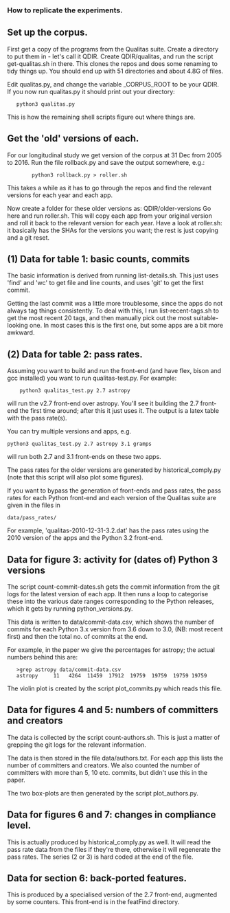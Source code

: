 ### How to replicate the experiments.

## Set up the corpus.

First get a copy of the programs from the Qualitas suite.
Create a directory to put them in - let's call it QDIR.
Create QDIR/qualitas, and run the script get-qualitas.sh in there.
This clones the repos and does some renaming to tidy things up.
You should end up with 51 directories and about 4.8G of files.

Edit qualitas.py, and change the variable _CORPUS_ROOT to be your
QDIR.  If you now run qualitas.py it should print out your directory:

       python3 qualitas.py

This is how the remaining shell scripts figure out where things are.

## Get the 'old' versions of each.

For our longitudinal study we get version of the corpus at 31 Dec from
2005 to 2016. Run the file rollback.py and save the output somewhere,
e.g.:

			python3 rollback.py > roller.sh
This takes a while as it has to go through the repos and find the
relevant versions for each year and each app.

Now create a folder for these older versions as: QDIR/older-versions
Go here and run roller.sh.  This will copy each app from your original
version and roll it back to the relevant version for each year.
Have a look at roller.sh: it basically has the SHAs for the versions
you want; the rest is just copying and a git reset.


## (1) Data for table 1: basic counts, commits

The basic information is derived from running list-details.sh.
This just uses 'find' and 'wc' to get file and line counts, and uses
'git' to get the first commit.

Getting the last commit was a little more troublesome, since the apps
do not always tag things consistently.  To deal with this, I run
list-recent-tags.sh to get the most recent 20 tags, and then manually
pick out the most suitable-looking one.  In most cases this is the
first one, but some apps are a bit more awkward.


## (2) Data for table 2: pass rates.

Assuming you want to build and run the front-end (and have flex, bison
and gcc installed) you want to run qualitas-test.py.  For example:

		python3 qualitas_test.py 2.7 astropy

will run the v2.7 front-end over astropy.  You'll see it building the
2.7 front-end the first time around;  after this it just uses it.
The output is a latex table with the pass rate(s).

You can try multiple versions and apps, e.g.

    python3 qualitas_test.py 2.7 astropy 3.1 gramps

will run both 2.7 and 3.1 front-ends on these two apps.

The pass rates for the older versions are generated by
historical_comply.py (note that this script will also plot some
figures).

If you want to bypass the generation of front-ends and pass rates, the
pass rates for each Python front-end and each version of the Qualitas
suite are given in the files in

    data/pass_rates/

For example, 'qualitas-2010-12-31-3.2.dat' has the pass rates using
the 2010 version of the apps and the Python 3.2 front-end.


## Data for figure 3: activity for (dates of) Python 3 versions

The script count-commit-dates.sh gets the commit information from the
git logs for the latest version of each app.  It then runs a loop to
categorise these into the various date ranges corresponding to the
Python releases, which it gets by running python_versions.py.

This data is written to data/commit-data.csv, which shows the
number of commits for each Python 3.x version from 3.6 down to 3.0,
(NB: most recent first)
and then the total no. of commits at the end.

For example, in the paper we give the percentages for astropy; the
actual numbers behind this are:

       >grep astropy data/commit-data.csv 
       astropy     11   4264  11459  17912  19759  19759  19759 19759

The violin plot is created by the script plot_commits.py which reads
this file.


## Data for figures 4 and 5: numbers of committers and creators

The data is collected by the script count-authors.sh. 
This is just a matter of grepping the git logs for the relevant
information.

The data is then stored in the file data/authors.txt.  For each app
this lists the number of committers and creators.  We also counted the
number of committers with more than 5, 10 etc. commits, but didn't use
this in the paper.

The two box-plots are then generated by the script plot_authors.py.

## Data for figures 6 and 7: changes in compliance level.

This is actually produced by historical_comply.py as well.
It will read the pass rate data from the files if they're there,
otherwise it will regenerate the pass rates.  The series (2 or 3) is
hard coded at the end of the file.

## Data for section 6: back-ported features.

This is produced by a specialised version of the 2.7 front-end,
augmented by some counters.  This front-end is in the featFind
directory.
